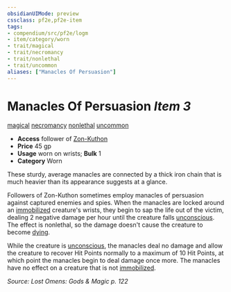 ```yaml
---
obsidianUIMode: preview
cssclass: pf2e,pf2e-item
tags:
- compendium/src/pf2e/logm
- item/category/worn
- trait/magical
- trait/necromancy
- trait/nonlethal
- trait/uncommon
aliases: ["Manacles Of Persuasion"]
---
```

# Manacles Of Persuasion *Item 3*  
[magical](rules/traits/magical.md)  [necromancy](rules/traits/necromancy.md)  [nonlethal](rules/traits/nonlethal.md)  [uncommon](rules/traits/uncommon.md)  

- **Access** follower of [Zon-Kuthon](compendium/setting/deities/zon-kuthon.md)
- **Price** 45 gp
- **Usage** worn on wrists; **Bulk** 1
- **Category** Worn

These sturdy, average manacles are connected by a thick iron chain that is much heavier than its appearance suggests at a glance.

Followers of Zon-Kuthon sometimes employ manacles of persuasion against captured enemies and spies. When the manacles are locked around an [immobilized](rules/conditions.md#Immobilized) creature's wrists, they begin to sap the life out of the victim, dealing 2 negative damage per hour until the creature falls [unconscious](rules/conditions.md#Unconscious). The effect is nonlethal, so the damage doesn't cause the creature to become [dying](rules/conditions.md#Dying).

While the creature is [unconscious](rules/conditions.md#Unconscious), the manacles deal no damage and allow the creature to recover Hit Points normally to a maximum of 10 Hit Points, at which point the manacles begin to deal damage once more. The manacles have no effect on a creature that is not [immobilized](rules/conditions.md#Immobilized).

*Source: Lost Omens: Gods & Magic p. 122*